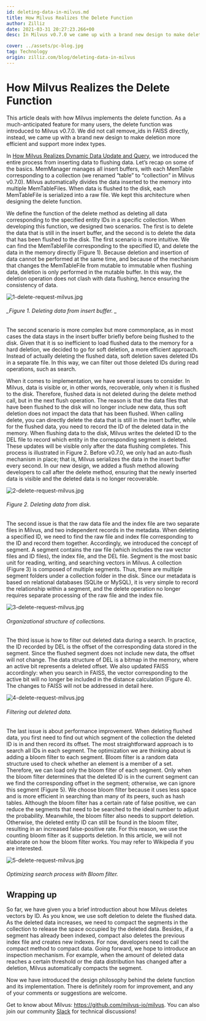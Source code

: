 ```yaml
---
id: deleting-data-in-milvus.md
title: How Milvus Realizes the Delete Function
author: Zilliz
date: 2021-03-31 20:27:23.266+00
desc: In Milvus v0.7.0 we came up with a brand new design to make deletion more efficient and support more index types.

cover: ../assets/pc-blog.jpg
tag: Technology
origin: zilliz.com/blog/deleting-data-in-milvus
---
```


# How Milvus Realizes the Delete Function

This article deals with how Milvus implements the delete function. As a much-anticipated feature for many users, the delete function was introduced to Milvus v0.7.0. We did not call remove_ids in FAISS directly, instead, we came up with a brand new design to make deletion more efficient and support more index types.

In [How Milvus Realizes Dynamic Data Update and Query](https://medium.com/unstructured-data-service/how-milvus-implements-dynamic-data-update-and-query-d15e04a85e7d?source=friends_link&sk=cc38bee61bc194f30324ed17e86886f3), we introduced the entire process from inserting data to flushing data. Let’s recap on some of the basics. MemManager manages all insert buffers, with each MemTable corresponding to a collection (we renamed “table” to “collection” in Milvus v0.7.0). Milvus automatically divides the data inserted to the memory into multiple MemTableFiles. When data is flushed to the disk, each MemTableFile is serialized into a raw file. We kept this architecture when designing the delete function.

We define the function of the delete method as deleting all data corresponding to the specified entity IDs in a specific collection. When developing this function, we designed two scenarios. The first is to delete the data that is still in the insert buffer, and the second is to delete the data that has been flushed to the disk. The first scenario is more intuitive. We can find the MemTableFile corresponding to the specified ID, and delete the data in the memory directly (Figure 1). Because deletion and insertion of data cannot be performed at the same time, and because of the mechanism that changes the MemTableFile from mutable to immutable when flushing data, deletion is only performed in the mutable buffer. In this way, the deletion operation does not clash with data flushing, hence ensuring the consistency of data.

![1-delete-request-milvus.jpg](https://zilliz-cms.s3.us-west-2.amazonaws.com/1_delete_request_milvus_fa1e7941da.jpg)

###### _Figure 1. Deleting data from insert buffer. _

The second scenario is more complex but more commonplace, as in most cases the data stays in the insert buffer briefly before being flushed to the disk. Given that it is so inefficient to load flushed data to the memory for a hard deletion, we decided to go for soft deletion, a more efficient approach. Instead of actually deleting the flushed data, soft deletion saves deleted IDs in a separate file. In this way, we can filter out those deleted IDs during read operations, such as search.

When it comes to implementation, we have several issues to consider. In Milvus, data is visible or, in other words, recoverable, only when it is flushed to the disk. Therefore, flushed data is not deleted during the delete method call, but in the next flush operation. The reason is that the data files that have been flushed to the disk will no longer include new data, thus soft deletion does not impact the data that has been flushed. When calling delete, you can directly delete the data that is still in the insert buffer, while for the flushed data, you need to record the ID of the deleted data in the memory. When flushing data to the disk, Milvus writes the deleted ID to the DEL file to record which entity in the corresponding segment is deleted. These updates will be visible only after the data flushing completes. This process is illustrated in Figure 2. Before v0.7.0, we only had an auto-flush mechanism in place; that is, Milvus serializes the data in the insert buffer every second. In our new design, we added a flush method allowing developers to call after the delete method, ensuring that the newly inserted data is visible and the deleted data is no longer recoverable.

![2-delete-request-milvus.jpg](https://zilliz-cms.s3.us-west-2.amazonaws.com/2_delete_request_milvus_c7fc97ef07.jpg)

###### _Figure 2. Deleting data from disk._

The second issue is that the raw data file and the index file are two separate files in Milvus, and two independent records in the metadata. When deleting a specified ID, we need to find the raw file and index file corresponding to the ID and record them together. Accordingly, we introduced the concept of segment. A segment contains the raw file (which includes the raw vector files and ID files), the index file, and the DEL file. Segment is the most basic unit for reading, writing, and searching vectors in Milvus. A collection (Figure 3) is composed of multiple segments. Thus, there are multiple segment folders under a collection folder in the disk. Since our metadata is based on relational databases (SQLite or MySQL), it is very simple to record the relationship within a segment, and the delete operation no longer requires separate processing of the raw file and the index file.

![3-delete-request-milvus.jpg](https://zilliz-cms.s3.us-west-2.amazonaws.com/3_delete_request_milvus_ee40340279.jpg)

###### _Organizational structure of collections._

The third issue is how to filter out deleted data during a search. In practice, the ID recorded by DEL is the offset of the corresponding data stored in the segment. Since the flushed segment does not include new data, the offset will not change. The data structure of DEL is a bitmap in the memory, where an active bit represents a deleted offset. We also updated FAISS accordingly: when you search in FAISS, the vector corresponding to the active bit will no longer be included in the distance calculation (Figure 4). The changes to FAISS will not be addressed in detail here.

![4-delete-request-milvus.jpg](https://zilliz-cms.s3.us-west-2.amazonaws.com/4_delete_request_milvus_f5a29e25df.jpg)

###### _Filtering out deleted data._

The last issue is about performance improvement. When deleting flushed data, you first need to find out which segment of the collection the deleted ID is in and then record its offset. The most straightforward approach is to search all IDs in each segment. The optimization we are thinking about is adding a bloom filter to each segment. Bloom filter is a random data structure used to check whether an element is a member of a set. Therefore, we can load only the bloom filter of each segment. Only when the bloom filter determines that the deleted ID is in the current segment can we find the corresponding offset in the segment; otherwise, we can ignore this segment (Figure 5). We choose bloom filter because it uses less space and is more efficient in searching than many of its peers, such as hash tables. Although the bloom filter has a certain rate of false positive, we can reduce the segments that need to be searched to the ideal number to adjust the probability. Meanwhile, the bloom filter also needs to support deletion. Otherwise, the deleted entity ID can still be found in the bloom filter, resulting in an increased false-positive rate. For this reason, we use the counting bloom filter as it supports deletion. In this article, we will not elaborate on how the bloom filter works. You may refer to Wikipedia if you are interested.

![5-delete-request-milvus.jpg](https://zilliz-cms.s3.us-west-2.amazonaws.com/5_delete_request_milvus_bd26633b55.jpg)

###### _Optimizing search process with Bloom filter._

## Wrapping up

So far, we have given you a brief introduction about how Milvus deletes vectors by ID. As you know, we use soft deletion to delete the flushed data. As the deleted data increases, we need to compact the segments in the collection to release the space occupied by the deleted data. Besides, if a segment has already been indexed, compact also deletes the previous index file and creates new indexes. For now, developers need to call the compact method to compact data. Going forward, we hope to introduce an inspection mechanism. For example, when the amount of deleted data reaches a certain threshold or the data distribution has changed after a deletion, Milvus automatically compacts the segment.

Now we have introduced the design philosophy behind the delete function and its implementation. There is definitely room for improvement, and any of your comments or suggestions are welcome.

Get to know about Milvus: https://github.com/milvus-io/milvus. You can also join our community [Slack](https://milvusio.slack.com/join/shared_invite/zt-e0u4qu3k-bI2GDNys3ZqX1YCJ9OM~GQ#/) for technical discussions!
